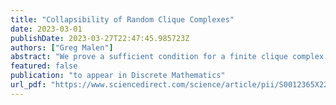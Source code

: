 ```yaml
---
title: "Collapsibility of Random Clique Complexes"
date: 2023-03-01
publishDate: 2023-03-27T22:47:45.985723Z
authors: ["Greg Malen"]
abstract: "We prove a sufficient condition for a finite clique complex to collapse to a $k$-dimensional complex, and use this to exhibit thresholds for $(k+1)$-collapsibility in a sparse random clique complex. In particular, if every strongly connected, pure $(k+1)$-dimensional subcomplex of a clique complex $X$ has a vertex of degree at most $2k+1$, then $X$ is $(k+1)$-collapsible. In the random model $X(n,p)$ of clique complexes of an Erdos--Renyi random graph $G(n,p)$, we then show that for any fixed $k\\ge 0$, if $p=n^{-\\alpha}$ for fixed $\\frac{1}{k+1} < \\alpha < \\frac{1}{k}$, then a clique complex $X\\overset{dist}{=} X(n,p)$ is $(k+1)$-collapsible with high probability."
featured: false
publication: "to appear in Discrete Mathematics"
url_pdf: "https://www.sciencedirect.com/science/article/pii/S0012365X22004733"
---
```

